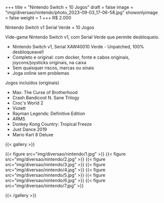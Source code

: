 +++
title = "Nintendo Switch + 10 Jogos"
draft = false
image = "img/diversao/nintendo/photo_2023-09-03_17-06-58.jpg"
showonlyimage = false
weight = 1
+++
<span class="price">R$ 2.000</span>

Nintendo Switch v1 Serial Verde + 10 Jogos

<!--more-->

Vide-game Nintendo Switch v1, com Serial Verde que permite desbloqueio.

- Nintendo Switch v1, Serial XAW40010 Verde - Unpatched, 100% desbloqueavel!
- Completo e original: com docker, fonte e cabos originais, joycons/joysticks originais, na caixa
- Sem quaisquer riscos, marcas ou sinais 
- Joga online sem problemas

Jogos incluidos (originais)
- Max: The Curse of Brotherhood
- Crash Bandicoot N. Sane Trilogy
- Croc's World 2
- Violett
- Rayman Legends: Definitive Edition
- ARMS
- Donkey Kong Country: Tropical Freeze
- Just Dance 2019
- Mario Kart 8 Deluxe


{{< gallery >}}

{{< figure src="img/diversao/nintendo/1.jpg" >}}
{{< figure src="img/diversao/nintendo/2.jpg" >}}
{{< figure src="img/diversao/nintendo/3.jpg" >}}
{{< figure src="img/diversao/nintendo/4.jpg" >}}
{{< figure src="img/diversao/nintendo/5.jpg" >}}
{{< figure src="img/diversao/nintendo/6.jpg" >}}
{{< figure src="img/diversao/nintendo/7.jpg" >}}

{{< /gallery >}}
